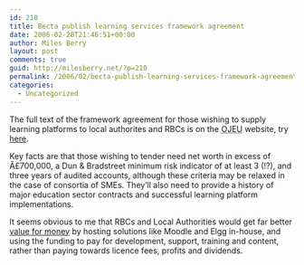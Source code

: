 ```yaml
---
id: 210
title: Becta publish learning services framework agreement
date: 2006-02-28T21:46:51+00:00
author: Miles Berry
layout: post 
comments: true
guid: http://milesberry.net/?p=210
permalink: /2006/02/becta-publish-learning-services-framework-agreement/
categories:
  - Uncategorized
---
```

The full text of the framework agreement for those wishing to supply learning platforms to local authorites and RBCs is on the <acronym title="Official Journal of the European Union">OJEU</acronym> website, try [here](http://ted.publications.eu.int/official/ojs/tender/EN/2006043062.html).<!--more-->

Key facts are that those wishing to tender need net worth in excess of Â£700,000, a Dun & Bradstreet minimum risk indicator of at least 3 (!?), and three years of audited accounts, although these criteria may be relaxed in the case of consortia of SMEs. They&#8217;ll also need to provide a history of major education sector contracts and successful learning platform implementations.

It seems obvious to me that RBCs and Local Authorities would get far better [value for money](http://www.becta.org.uk/corporate/publications/documents/BEC5606_Full_report18.pdf) by hosting solutions like Moodle and Elgg in-house, and using the funding to pay for development, support, training and content, rather than paying towards licence fees, profits and dividends.